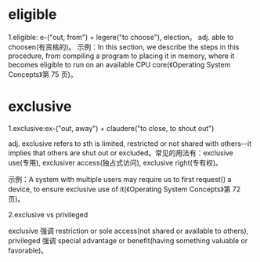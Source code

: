 # eligible

1.eligible: e-("out, from") + legere("to choose"), election。
adj. able to choosen(有资格的)。
示例：In this section, we describe the steps in this procedure, from compiling a program to placing it in memory, where it becomes eligible to run on an available CPU core(《Operating System Concepts》第 75 页)。

# exclusive

1.exclusive:ex-("out, away") + claudere("to close, to shout out")

adj. exclusive refers to sth is limited, restricted or not shared with others--it implies that others are shut out or excluded。常见的用法有：exclusive use(专用), exclusiver access(独占式访问), exclusive right(专有权)。

示例：A system with multiple users may require us to first request() a device, to ensure exclusive use of it(《Operating System Concepts》第 72 页)。

2.exclusive vs privileged

exclusive 强调 restriction or sole access(not shared or available to others), privileged 强调 special advantage or benefit(having something valuable or favorable)。


